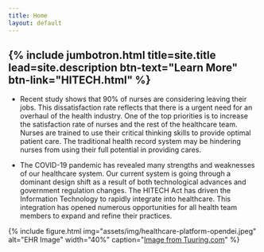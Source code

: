 ```yaml
---
title: Home
layout: default
---
```


{% include jumbotron.html title=site.title lead=site.description btn-text="Learn More" btn-link="HITECH.html" %}
--------------------

- <p>Recent study shows that 90% of nurses are considering leaving their jobs. This dissatisfaction rate reflects that there is a urgent need for an overhaul of the health industry. One of the top priorities is to increase the satisfaction rate of nurses and the rest of the healthcare team. Nurses are trained to use their critical thinking skills to provide optimal patient care. The traditional health record system may be hindering nurses from using their full potential in providing cares.</p>

- <p>The COVID-19 pandemic has revealed many strengths and weaknesses of our healthcare system. Our current system is going through a dominant design shift as a result of both technological advances and government regulation changes. The HITECH Act has driven the Information Technology to rapidly integrate into healthcare. This integration has opened numerous opportunities for all health team members to expand and refine their practices.</p> 



{% include figure.html img="assets/img/healthcare-platform-opendei.jpeg" alt="EHR Image" width="40%" caption="[Image from Tuuring.com](https://tuuring.com/app/uploads/2021/03/healthcare-platform-opendei.jpg)" %}
